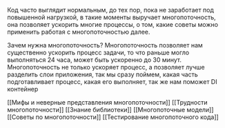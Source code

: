 Код часто выглядит нормальным, до тех пор, пока не заработает под повышенной нагрузкой, в такие моменты выручает многопоточность, она позволяет ускорить многие процессы, о том, какие советы можно применить работая с многопоточностью далее.

Зачем нужна многопоточность? Многопоточность позволяет нам существенно ускорить процесс задачи, то что раньше могло выполняться 24 часа, может быть ускоренно до 30 минут. Многопоточность не только ускоряет процесс, а позволяет лучше разделить слои приложения, так мы сразу поймем, какая часть подготавливает процесс, какая его выполняет, так же нам поможет DI контейнер

[[Мифы и неверные представления многопоточности]]
[[Трудности многопоточности]]
[[Знание библиотеки]]
[[Многопоточные модели]]
[[Советы по многопоточности]]
[[Тестирование многопоточного кода]]
